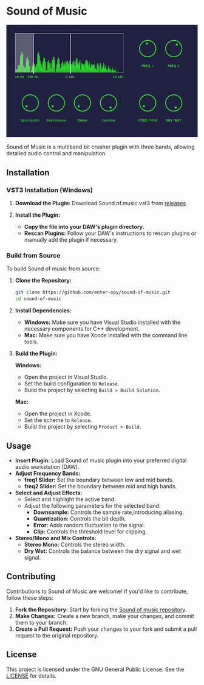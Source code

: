 <h1>Sound of Music</h2>

<img src="res/Screenshot.png" width="800">

<p>
    Sound of Music is a multiband bit crusher plugin with three bands, allowing detailed audio control and manipulation.
</p>

## Installation
### VST3 Installation (Windows)

1. **Download the Plugin:** Download Sound.of.music.vst3 from [releases](https://github.com/enter-opy/sound-of-music/releases).

2. **Install the Plugin:**
   - **Copy the file into your DAW's plugin directory.**
   - **Rescan Plugins:** Follow your DAW's instructions to rescan plugins or manually add the plugin if necessary.

### Build from Source
To build Sound of music from source:

1. **Clone the Repository:**
   ```bash
   git clone https://github.com/enter-opy/sound-of-music.git
   cd sound-of-music
2. **Install Dependencies:**
   - **Windows:** Make sure you have Visual Studio installed with the necessary components for C++ development.
   - **Mac:** Make sure you have Xcode installed with the command line tools.
3. **Build the Plugin:**

   **Windows:**
   - Open the project in Visual Studio.
   - Set the build configuration to `Release`.
   - Build the project by selecting `Build > Build Solution`.

   **Mac:**
   - Open the project in Xcode.
   - Set the scheme to `Release`.
   - Build the project by selecting `Product > Build`.
## Usage
- **Insert Plugin:** Load Sound of music plugin into your preferred digital audio workstation (DAW).
- **Adjust Frequency Bands:**
  - **freq1 Slider:** Set the boundary between low and mid bands.
  - **freq2 Slider:** Set the boundary between mid and high bands.
- **Select and Adjust Effects:**
  - Select and highlight the active band.
  - Adjust the following parameters for the selected band:
    - **Downsample:** Controls the sample rate,introducing aliasing.
    - **Quantization:** Controls the bit depth.
    - **Error:** Adds random fluctuation to the signal.
    - **Clip:** Controls the threshold level for clipping.
- **Stereo/Mono and Mix Controls:**
  - **Stereo Mono:** Controls the stereo width.
  - **Dry Wet:** Controls the balance between the dry signal and wet signal.

## Contributing
Contributions to Sound of Music are welcome! If you'd like to contribute, follow these steps:
1. **Fork the Repository:** Start by forking the [Sound of music repository](https://github.com/enter-opy/sound-of-music).
2. **Make Changes:** Create a new branch, make your changes, and commit them to your branch.
3. **Create a Pull Request:** Push your changes to your fork and submit a pull request to the original repository.
## License
This project is licensed under the GNU General Public License. See the [LICENSE](https://github.com/enter-opy/sound-of-music/blob/main/LICENSE) for details.